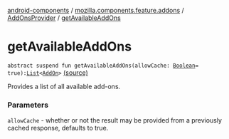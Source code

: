 [android-components](../../index.md) / [mozilla.components.feature.addons](../index.md) / [AddOnsProvider](index.md) / [getAvailableAddOns](./get-available-add-ons.md)

# getAvailableAddOns

`abstract suspend fun getAvailableAddOns(allowCache: `[`Boolean`](https://kotlinlang.org/api/latest/jvm/stdlib/kotlin/-boolean/index.html)` = true): `[`List`](https://kotlinlang.org/api/latest/jvm/stdlib/kotlin.collections/-list/index.html)`<`[`AddOn`](../-add-on/index.md)`>` [(source)](https://github.com/mozilla-mobile/android-components/blob/master/components/feature/addons/src/main/java/mozilla/components/feature/addons/AddOnsProvider.kt#L18)

Provides a list of all available add-ons.

### Parameters

`allowCache` - whether or not the result may be provided
from a previously cached response, defaults to true.